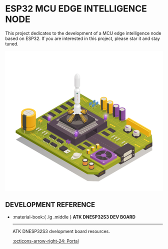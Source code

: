 # ESP32 MCU EDGE INTELLIGENCE NODE
This project dedicates to the development of a MCU edge intelligence node based on ESP32. If you are interested in this project, please star it and stay tuned.

![cover](cover.jpg)

## DEVELOPMENT REFERENCE

<div class="grid cards" markdown>

-   :material-book:{ .lg .middle } __ATK DNESP32S3 DEV BOARD__

    ---

    ATK DNESP32S3 dvelopment board resources.


    [:octicons-arrow-right-24: <a href="http://47.111.11.73/docs/boards/esp32/ATK-DNESP32S3.html" target="_blank"> Portal </a>](#)

</div>